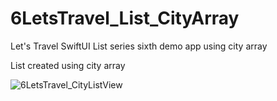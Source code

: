 # 6LetsTravel_List_CityArray
Let's Travel SwiftUI List series sixth demo app using city array

List created using city array

![6LetsTravel_CityListView](https://github.com/Curious1Dev/6LetsTravel_List_CityArray/assets/54212571/3d96dae1-e959-45ce-98ce-a4167b761d6e)

